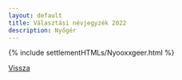 ```yaml
---
layout: default
title: Választási névjegyzék 2022
description: Nyőgér
---
```


{% include settlementHTMLs/Nyooxxgeer.html %}

[Vissza](../)